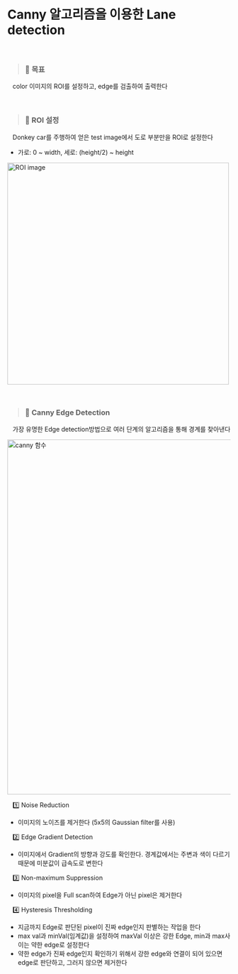 Canny 알고리즘을 이용한 Lane detection
=============
&nbsp;&nbsp; 
>### 📌 **목표**

&nbsp;&nbsp; color 이미지의 ROI를 설정하고, edge를 검출하여 출력한다

&nbsp;&nbsp;
>### 📌 **ROI 설정**

&nbsp;&nbsp; Donkey car를 주행하여 얻은 test image에서 도로 부분만을 ROI로 설정한다

- 가로: 0 ~ width, 세로: (height/2) ~ height

<img width="500" alt="ROI image" src="https://user-images.githubusercontent.com/52990642/72594637-34d62000-394b-11ea-8c4b-a83b28f3f9a0.PNG">

&nbsp;&nbsp;
>### 📌 **Canny Edge Detection**
&nbsp;&nbsp; 가장 유명한 Edge detection방법으로 여러 단계의 알고리즘을 통해 경계를 찾아낸다

<img width="800" alt="canny 함수" src="https://user-images.githubusercontent.com/52990642/72601486-d7e16680-3958-11ea-9b38-dfc1d871b355.PNG">


&nbsp;&nbsp; 1️⃣ Noise Reduction
- 이미지의 노이즈를 제거한다 (5x5의 Gaussian filter를 사용)

&nbsp;&nbsp; 2️⃣ Edge Gradient Detection
- 이미지에서 Gradient의 방향과 강도를 확인한다. 경계값에서는 주변과 색이 다르기 때문에 미분값이 급속도로 변한다

&nbsp;&nbsp; 3️⃣ Non-maximum Suppression
- 이미지의 pixel을 Full scan하여 Edge가 아닌 pixel은 제거한다

&nbsp;&nbsp; 4️⃣ Hysteresis Thresholding
- 지금까지 Edge로 판단된 pixel이 진짜 edge인지 판별하는 작업을 한다
- max val과 minVal(임계값)을 설정하여 maxVal 이상은 강한 Edge, min과 max사이는 약한 edge로 설정한다
- 약한 edge가 진짜 edge인지 확인하기 위해서 강한 edge와 연결이 되어 있으면 edge로 판단하고, 그러지 않으면 제거한다

&nbsp;&nbsp;

